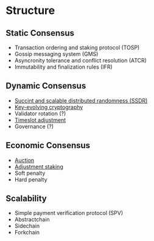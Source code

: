 # Structure

## Static Consensus
- Transaction ordering and staking protocol (TOSP)
- Gossip messaging system (GMS)
- Asyncronity tolerance and conflict resolution (ATCR)
- Immutability and finalization rules (IFR)

## Dynamic Consensus
- [Succint and scalable distributed randomness (SSDR)](random.md)
- [Key-evolving cryptography](key_evolving_cryptography.md)
- Validator rotation (?)
- [Timeslot adjustment](timeslot_adjustment.md)
- Governance (?)

## Economic Consensus
- [Auction](auction.md)
- [Adjustment staking](adjustment_staking.md)
- Soft penalty
- Hard penalty

## Scalability
- Simple payment verification protocol (SPV)
- Abstractchain
- Sidechain
- Forkchain
